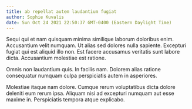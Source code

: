```yaml
---
title: ab repellat autem laudantium fugiat
author: Sophie Kuvalis
date: Sun Oct 24 2021 22:50:37 GMT-0400 (Eastern Daylight Time)
---
```

Sequi qui et nam quisquam minima similique laborum doloribus enim. Accusantium velit numquam. Ut alias sed dolores nulla sapiente. Excepturi fugiat qui est aliquid illo non. Est facere accusamus veritatis sunt labore dicta. Accusantium molestiae est ratione.

 Omnis non laudantium quis. In facilis nam. Dolorem alias ratione consequatur numquam culpa perspiciatis autem in asperiores.

 Molestiae itaque nam dolore. Cumque rerum voluptatibus dicta dolore deleniti eum rerum ipsa. Aliquam nisi ad excepturi numquam aut esse maxime in. Perspiciatis tempora atque explicabo.